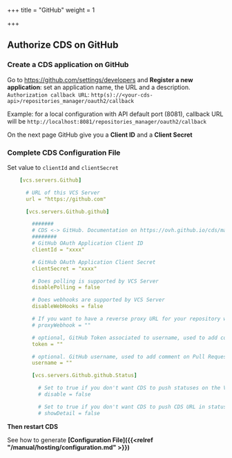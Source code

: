 +++
title = "GitHub"
weight = 1

+++

## Authorize CDS on GitHub
### Create a CDS application on GitHub
Go to https://github.com/settings/developers and **Register a new application**: set an application name, the URL and a description. `Authorization callback URL`: `http(s)://<your-cds-api>/repositories_manager/oauth2/callback`

Example: for a local configuration with API default port (8081), callback URL will be `http://localhost:8081/repositories_manager/oauth2/callback`

On the next page GitHub give you a **Client ID** and a **Client Secret**

### Complete CDS Configuration File

Set value to `clientId` and `clientSecret`

```yaml
    [vcs.servers.Github]

      # URL of this VCS Server
      url = "https://github.com"

      [vcs.servers.Github.github]

        #######
        # CDS <-> GitHub. Documentation on https://ovh.github.io/cds/manual/hosting/repositories-manager/github/
        ########
        # GitHub OAuth Application Client ID
        clientId = "xxxx"

        # GitHub OAuth Application Client Secret
        clientSecret = "xxxx"

        # Does polling is supported by VCS Server
        disablePolling = false

        # Does webhooks are supported by VCS Server
        disableWebHooks = false

        # If you want to have a reverse proxy URL for your repository webhook, for example if you put https://myproxy.com it will generate a webhook URL like this https://myproxy.com/UUID_OF_YOUR_WEBHOOK
        # proxyWebhook = ""

        # optional, GitHub Token associated to username, used to add comment on Pull Request
        token = ""

        # optional. GitHub username, used to add comment on Pull Request on failed build.
        username = ""

        [vcs.servers.Github.github.Status]

          # Set to true if you don't want CDS to push statuses on the VCS server
          # disable = false

          # Set to true if you don't want CDS to push CDS URL in statuses on the VCS server
          # showDetail = false
```

**Then restart CDS**

See how to generate **[Configuration File]({{<relref "/manual/hosting/configuration.md" >}})**
